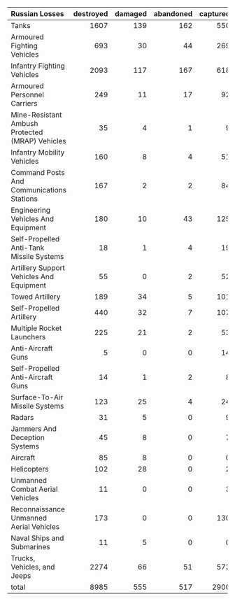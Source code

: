 | Russian Losses                                   |   destroyed |   damaged |   abandoned |   captured |   total |
|:-------------------------------------------------|------------:|----------:|------------:|-----------:|--------:|
| Tanks                                            |        1607 |       139 |         162 |        550 |    2458 |
| Armoured Fighting Vehicles                       |         693 |        30 |          44 |        269 |    1036 |
| Infantry Fighting Vehicles                       |        2093 |       117 |         167 |        618 |    2995 |
| Armoured Personnel Carriers                      |         249 |        11 |          17 |         92 |     369 |
| Mine-Resistant Ambush Protected  (MRAP) Vehicles |          35 |         4 |           1 |          9 |      49 |
| Infantry Mobility Vehicles                       |         160 |         8 |           4 |         51 |     223 |
| Command Posts And Communications Stations        |         167 |         2 |           2 |         84 |     255 |
| Engineering Vehicles And Equipment               |         180 |        10 |          43 |        125 |     358 |
| Self-Propelled Anti-Tank Missile Systems         |          18 |         1 |           4 |         19 |      42 |
| Artillery Support Vehicles And Equipment         |          55 |         0 |           2 |         52 |     109 |
| Towed Artillery                                  |         189 |        34 |           5 |        101 |     329 |
| Self-Propelled Artillery                         |         440 |        32 |           7 |        107 |     586 |
| Multiple Rocket Launchers                        |         225 |        21 |           2 |         53 |     301 |
| Anti-Aircraft Guns                               |           5 |         0 |           0 |         14 |      19 |
| Self-Propelled Anti-Aircraft Guns                |          14 |         1 |           2 |          8 |      25 |
| Surface-To-Air Missile Systems                   |         123 |        25 |           4 |         24 |     176 |
| Radars                                           |          31 |         5 |           0 |          9 |      45 |
| Jammers And Deception Systems                    |          45 |         8 |           0 |          7 |      60 |
| Aircraft                                         |          85 |         8 |           0 |          0 |      93 |
| Helicopters                                      |         102 |        28 |           0 |          2 |     132 |
| Unmanned Combat Aerial Vehicles                  |          11 |         0 |           0 |          3 |      14 |
| Reconnaissance Unmanned Aerial Vehicles          |         173 |         0 |           0 |        130 |     303 |
| Naval Ships and Submarines                       |          11 |         5 |           0 |          0 |      16 |
| Trucks, Vehicles, and Jeeps                      |        2274 |        66 |          51 |        573 |    2964 |
| total                                            |        8985 |       555 |         517 |       2900 |   12957 |